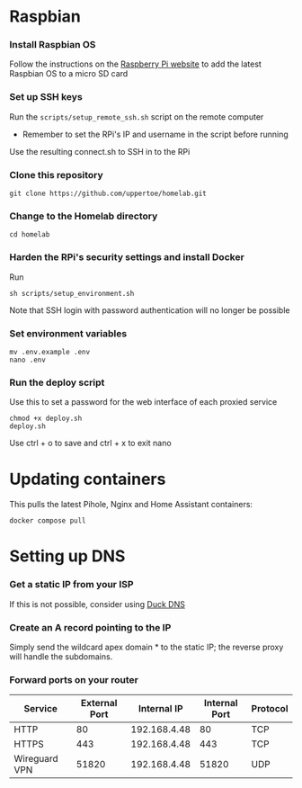 # Raspbian
### Install Raspbian OS
Follow the instructions on the [Raspberry Pi website](https://www.raspberrypi.com/documentation/computers/getting-started.html#raspberry-pi-imager) to add the latest Raspbian OS to a micro SD card

### Set up SSH keys
Run the `scripts/setup_remote_ssh.sh` script on the remote computer
- Remember to set the RPi's IP and username in the script before running

Use the resulting connect.sh to SSH in to the RPi

### Clone this repository
```
git clone https://github.com/uppertoe/homelab.git
```

### Change to the Homelab directory
```
cd homelab
```

### Harden the RPi's security settings and install Docker
Run 
```
sh scripts/setup_environment.sh
```

Note that SSH login with password authentication will no longer be possible

### Set environment variables
```
mv .env.example .env
nano .env
```

### Run the deploy script
Use this to set a password for the web interface of each proxied service

```
chmod +x deploy.sh
deploy.sh
```

Use ctrl + o to save and ctrl + x to exit nano

# Updating containers
This pulls the latest Pihole, Nginx and Home Assistant containers:

```
docker compose pull
```

# Setting up DNS
### Get a static IP from your ISP
If this is not possible, consider using [Duck DNS](https://www.duckdns.org/)

### Create an A record pointing to the IP
Simply send the wildcard apex domain * to the static IP; the reverse proxy will handle the subdomains.

### Forward ports on your router
| Service | External Port | Internal IP | Internal Port | Protocol |
|---------|---------------|-------------|---------------|----------|
| HTTP | 80 | 192.168.4.48 | 80 | TCP |
| HTTPS | 443 | 192.168.4.48 | 443 | TCP |
| Wireguard VPN | 51820 | 192.168.4.48 | 51820 | UDP |